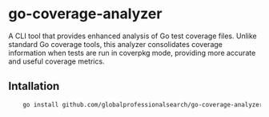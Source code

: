 # go-coverage-analyzer

A CLI tool that provides enhanced analysis of Go test coverage files. Unlike standard Go coverage tools, this analyzer consolidates coverage information when tests are run in coverpkg mode, providing more accurate and useful coverage metrics.

## Intallation

```bash
    go install github.com/globalprofessionalsearch/go-coverage-analyzer/cmd/go-coverage-analysis@latest
```
